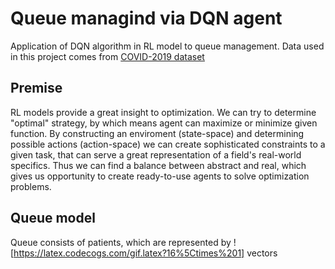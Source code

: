 # Queue managind via DQN agent

Application of DQN algorithm in RL model to queue management. Data used in this project comes from [COVID-2019 dataset](https://www.kaggle.com/iamhungundji/covid19-symptoms-checker)  

## Premise

RL models provide a great insight to optimization. We can try to determine "optimal" strategy, by which means agent can maximize or minimize given function.
By constructing an enviroment (state-space) and determining possible actions (action-space) we can create sophisticated constraints to a given task, that can serve a great representation of a field's real-world specifics.
Thus we can find a balance between abstract and real, which gives us opportunity to create ready-to-use agents to solve optimization problems.

## Queue model

Queue consists of patients, which are represented by ![https://latex.codecogs.com/gif.latex?16%5Ctimes%201] vectors


